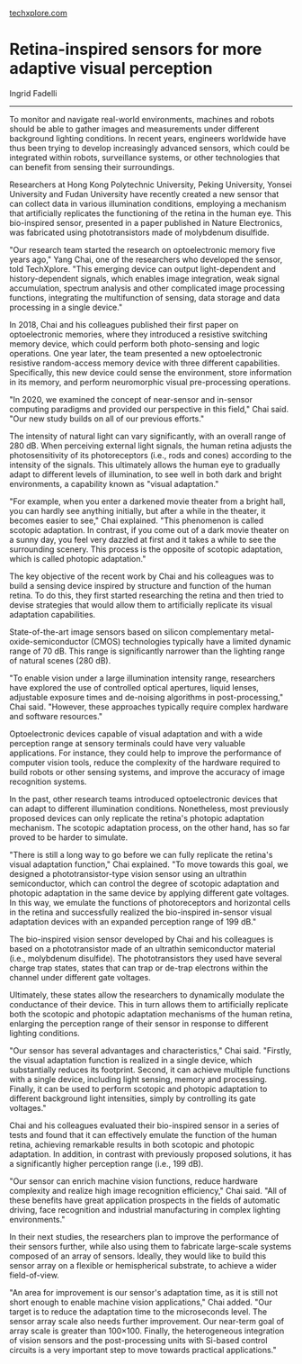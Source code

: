 [techxplore.com](https://techxplore.com/news/2022-03-retina-inspired-sensors-visual-perception.html)

# Retina-inspired sensors for more adaptive visual perception

Ingrid Fadelli

---

To monitor and navigate real-world environments, machines and robots should be able to gather images and measurements under different background lighting conditions. In recent years, engineers worldwide have thus been trying to develop increasingly advanced sensors, which could be integrated within robots, surveillance systems, or other technologies that can benefit from sensing their surroundings.

Researchers at Hong Kong Polytechnic University, Peking University, Yonsei University and Fudan University have recently created a new sensor that can collect data in various illumination conditions, employing a mechanism that artificially replicates the functioning of the retina in the human eye. This bio-inspired sensor, presented in a paper published in Nature Electronics, was fabricated using phototransistors made of molybdenum disulfide.

"Our research team started the research on optoelectronic memory five years ago," Yang Chai, one of the researchers who developed the sensor, told TechXplore. "This emerging device can output light-dependent and history-dependent signals, which enables image integration, weak signal accumulation, spectrum analysis and other complicated image processing functions, integrating the multifunction of sensing, data storage and data processing in a single device."

In 2018, Chai and his colleagues published their first paper on optoelectronic memories, where they introduced a resistive switching memory device, which could perform both photo-sensing and logic operations. One year later, the team presented a new optoelectronic resistive random-access memory device with three different capabilities. Specifically, this new device could sense the environment, store information in its memory, and perform neuromorphic visual pre-processing operations.

"In 2020, we examined the concept of near-sensor and in-sensor computing paradigms and provided our perspective in this field," Chai said. "Our new study builds on all of our previous efforts."

The intensity of natural light can vary significantly, with an overall range of 280 dB. When perceiving external light signals, the human retina adjusts the photosensitivity of its photoreceptors (i.e., rods and cones) according to the intensity of the signals. This ultimately allows the human eye to gradually adapt to different levels of illumination, to see well in both dark and bright environments, a capability known as "visual adaptation."

"For example, when you enter a darkened movie theater from a bright hall, you can hardly see anything initially, but after a while in the theater, it becomes easier to see," Chai explained. "This phenomenon is called scotopic adaptation. In contrast, if you come out of a dark movie theater on a sunny day, you feel very dazzled at first and it takes a while to see the surrounding scenery. This process is the opposite of scotopic adaptation, which is called photopic adaptation."

The key objective of the recent work by Chai and his colleagues was to build a sensing device inspired by structure and function of the human retina. To do this, they first started researching the retina and then tried to devise strategies that would allow them to artificially replicate its visual adaptation capabilities.

State-of-the-art image sensors based on silicon complementary metal-oxide-semiconductor (CMOS) technologies typically have a limited dynamic range of 70 dB. This range is significantly narrower than the lighting range of natural scenes (280 dB).

"To enable vision under a large illumination intensity range, researchers have explored the use of controlled optical apertures, liquid lenses, adjustable exposure times and de-noising algorithms in post-processing," Chai said. "However, these approaches typically require complex hardware and software resources."

Optoelectronic devices capable of visual adaptation and with a wide perception range at sensory terminals could have very valuable applications. For instance, they could help to improve the performance of computer vision tools, reduce the complexity of the hardware required to build robots or other sensing systems, and improve the accuracy of image recognition systems.

In the past, other research teams introduced optoelectronic devices that can adapt to different illumination conditions. Nonetheless, most previously proposed devices can only replicate the retina's photopic adaptation mechanism. The scotopic adaptation process, on the other hand, has so far proved to be harder to simulate.

"There is still a long way to go before we can fully replicate the retina's visual adaptation function," Chai explained. "To move towards this goal, we designed a phototransistor-type vision sensor using an ultrathin semiconductor, which can control the degree of scotopic adaptation and photopic adaptation in the same device by applying different gate voltages. In this way, we emulate the functions of photoreceptors and horizontal cells in the retina and successfully realized the bio-inspired in-sensor visual adaptation devices with an expanded perception range of 199 dB."

The bio-inspired vision sensor developed by Chai and his colleagues is based on a phototransistor made of an ultrathin semiconductor material (i.e., molybdenum disulfide). The phototransistors they used have several charge trap states, states that can trap or de-trap electrons within the channel under different gate voltages.

Ultimately, these states allow the researchers to dynamically modulate the conductance of their device. This in turn allows them to artificially replicate both the scotopic and photopic adaptation mechanisms of the human retina, enlarging the perception range of their sensor in response to different lighting conditions.

"Our sensor has several advantages and characteristics," Chai said. "Firstly, the visual adaptation function is realized in a single device, which substantially reduces its footprint. Second, it can achieve multiple functions with a single device, including light sensing, memory and processing. Finally, it can be used to perform scotopic and photopic adaptation to different background light intensities, simply by controlling its gate voltages."

Chai and his colleagues evaluated their bio-inspired sensor in a series of tests and found that it can effectively emulate the function of the human retina, achieving remarkable results in both scotopic and photopic adaptation. In addition, in contrast with previously proposed solutions, it has a significantly higher perception range (i.e., 199 dB).

"Our sensor can enrich machine vision functions, reduce hardware complexity and realize high image recognition efficiency," Chai said. "All of these benefits have great application prospects in the fields of automatic driving, face recognition and industrial manufacturing in complex lighting environments."

In their next studies, the researchers plan to improve the performance of their sensors further, while also using them to fabricate large-scale systems composed of an array of sensors. Ideally, they would like to build this sensor array on a flexible or hemispherical substrate, to achieve a wider field-of-view.

"An area for improvement is our sensor's adaptation time, as it is still not short enough to enable machine vision applications," Chai added. "Our target is to reduce the adaptation time to the microseconds level. The sensor array scale also needs further improvement. Our near-term goal of array scale is greater than 100×100. Finally, the heterogeneous integration of vision sensors and the post-processing units with Si-based control circuits is a very important step to move towards practical applications." 
